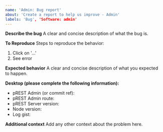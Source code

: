 ```yaml
---
name: 'Admin: Bug report'
about: 'Create a report to help us improve - Admin'
labels: 'Bug', 'Software: admin'
---
```


<!--
## before reporting certifies
1. Please speak English, this is the language everybody of us can speak and write
2. Please take a moment to search that an issue doesn't already exist here https://github.com/prest/prest/issues
3. Please give all relevant information below for bug reports, incomplete details will be handled as an invalid report

## Create specific issue
Admin - Bug Report: https://github.com/prest/prest/issues/new?template=admin_bug_report.md
Admin - Feature Request: https://github.com/prest/prest/issues/new?template=admin_feature_request.md
Admin - Custom: https://github.com/prest/prest/issues/new?template=admin_custom.md
-->

**Describe the bug**
A clear and concise description of what the bug is.

**To Reproduce**
Steps to reproduce the behavior:
1. Click on '...'
2. See error

**Expected behavior**
A clear and concise description of what you expected to happen.

**Desktop (please complete the following information):**
 - pREST Admin (or commit ref):
 - pREST Admin route:
 - pREST Server version:
 - Node version:
 - Log gist:

**Additional context**
Add any other context about the problem here.
